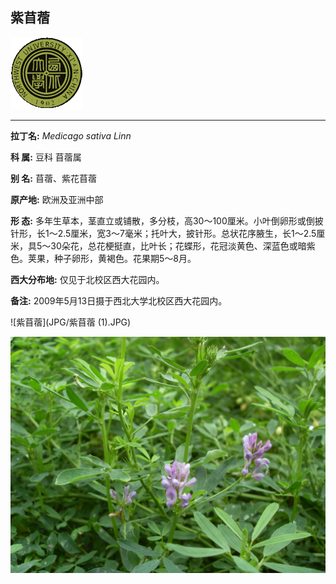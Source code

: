 ## 紫苜蓿

![西北大学校园网络植物志](JPG/nwu.gif)

---

**拉丁名:**  _Medicago sativa Linn_

**科 属:** 豆科 苜蓿属

**别 名:** 苜蓿、紫花苜蓿

**原产地:** 欧洲及亚洲中部

**形  态:** 多年生草本，茎直立或铺散，多分枝，高30～100厘米。小叶倒卵形或倒披针形，长1～2.5厘米，宽3～7毫米；托叶大，披针形。总状花序腋生，长1～2.5厘米，具5～30朵花，总花梗挺直，比叶长；花蝶形，花冠淡黄色、深蓝色或暗紫色。荚果，种子卵形，黄褐色。花果期5～8月。

**西大分布地:** 仅见于北校区西大花园内。

**备注:** 2009年5月13日摄于西北大学北校区西大花园内。

![紫苜蓿](JPG/紫苜蓿 (1).JPG) 

![紫苜蓿](JPG/紫苜蓿.JPG) 

